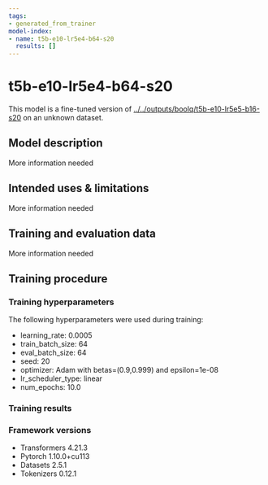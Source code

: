 ```yaml
---
tags:
- generated_from_trainer
model-index:
- name: t5b-e10-lr5e4-b64-s20
  results: []
---
```


<!-- This model card has been generated automatically according to the information the Trainer had access to. You
should probably proofread and complete it, then remove this comment. -->

# t5b-e10-lr5e4-b64-s20

This model is a fine-tuned version of [../../outputs/boolq/t5b-e10-lr5e5-b16-s20](https://huggingface.co/../../outputs/boolq/t5b-e10-lr5e5-b16-s20) on an unknown dataset.

## Model description

More information needed

## Intended uses & limitations

More information needed

## Training and evaluation data

More information needed

## Training procedure

### Training hyperparameters

The following hyperparameters were used during training:
- learning_rate: 0.0005
- train_batch_size: 64
- eval_batch_size: 64
- seed: 20
- optimizer: Adam with betas=(0.9,0.999) and epsilon=1e-08
- lr_scheduler_type: linear
- num_epochs: 10.0

### Training results



### Framework versions

- Transformers 4.21.3
- Pytorch 1.10.0+cu113
- Datasets 2.5.1
- Tokenizers 0.12.1
